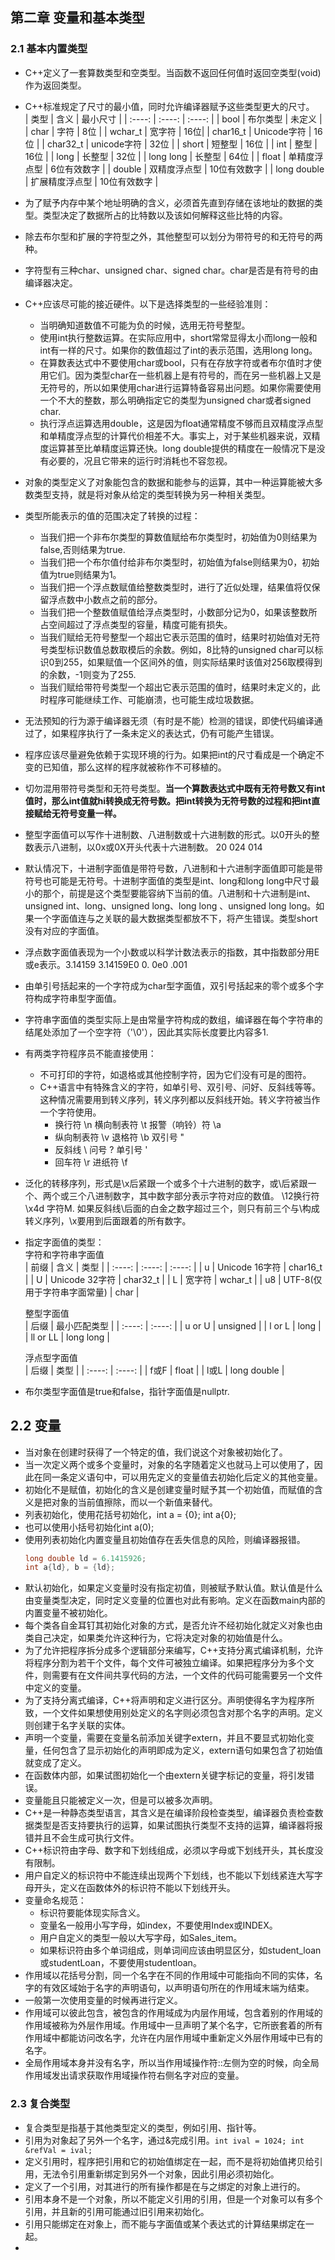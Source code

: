 ## 第二章 变量和基本类型

### 2.1 基本内置类型
  + C++定义了一套算数类型和空类型。当函数不返回任何值时返回空类型(void)作为返回类型。  
  + C++标准规定了尺寸的最小值，同时允许编译器赋予这些类型更大的尺寸。  
    | 类型 | 含义 | 最小尺寸 |
    | :----: | :----: | :----: |
    | bool | 布尔类型 | 未定义 |
    | char | 字符 | 8位 |
    | wchar_t | 宽字符 | 16位|
    | char16_t | Unicode字符 | 16位 |
    | char32_t | unicode字符 | 32位 |
    | short | 短整型 | 16位 |
    | int | 整型 | 16位 |
    | long | 长整型 | 32位 |
    | long long | 长整型 | 64位 |
    | float | 单精度浮点型 | 6位有效数字 |
    | double | 双精度浮点型 | 10位有效数字 |
    | long double | 扩展精度浮点型 | 10位有效数字 |
    
  + 为了赋予内存中某个地址明确的含义，必须首先直到存储在该地址的数据的类型。类型决定了数据所占的比特数以及该如何解释这些比特的内容。  
  + 除去布尔型和扩展的字符型之外，其他整型可以划分为带符号的和无符号的两种。
  + 字符型有三种char、unsigned char、signed char。char是否是有符号的由编译器决定。  
  + C++应该尽可能的接近硬件。以下是选择类型的一些经验准则：  
    + 当明确知道数值不可能为负的时候，选用无符号整型。   
    + 使用int执行整数运算。在实际应用中，short常常显得太小而long一般和int有一样的尺寸。如果你的数值超过了int的表示范围，选用long long。
    + 在算数表达式中不要使用char或bool，只有在存放字符或者布尔值时才使用它们。因为类型char在一些机器上是有符号的，而在另一些机器上又是无符号的，所以如果使用char进行运算特备容易出问题。如果你需要使用一个不大的整数，那么明确指定它的类型为unsigned char或者signed char.
    + 执行浮点运算选用double，这是因为float通常精度不够而且双精度浮点型和单精度浮点型的计算代价相差不大。事实上，对于某些机器来说，双精度运算甚至比单精度运算还快。long double提供的精度在一般情况下是没有必要的，况且它带来的运行时消耗也不容忽视。  

  + 对象的类型定义了对象能包含的数据和能参与的运算，其中一种运算能被大多数类型支持，就是将对象从给定的类型转换为另一种相关类型。  
  + 类型所能表示的值的范围决定了转换的过程：  
    + 当我们把一个非布尔类型的算数值赋给布尔类型时，初始值为0则结果为false,否则结果为true.
    + 当我们把一个布尔值付给非布尔类型时，初始值为false则结果为0，初始值为true则结果为1。
    + 当我们把一个浮点数赋值给整数类型时，进行了近似处理，结果值将仅保留浮点数中小数点之前的部分。
    + 当我们把一个整数值赋值给浮点类型时，小数部分记为0，如果该整数所占空间超过了浮点类型的容量，精度可能有损失。
    + 当我们赋给无符号整型一个超出它表示范围的值时，结果时初始值对无符号类型标识数值总数取模后的余数。例如，8比特的unsigned char可以标识0到255，如果赋值一个区间外的值，则实际结果时该值对256取模得到的余数，-1则变为了255.
    + 当我们赋给带符号类型一个超出它表示范围的值时，结果时未定义的，此时程序可能继续工作、可能崩溃，也可能生成垃圾数据。   

  + 无法预知的行为源于编译器无须（有时是不能）检测的错误，即使代码编译通过了，如果程序执行了一条未定义的表达式，仍有可能产生错误。  
  + 程序应该尽量避免依赖于实现环境的行为。如果把int的尺寸看成是一个确定不变的已知值，那么这样的程序就被称作不可移植的。
  + 切勿混用带符号类型和无符号类型。**当一个算数表达式中既有无符号数又有int值时，那么int值就hi转换成无符号数。把int转换为无符号数的过程和把int直接赋给无符号变量一样。**
  + 整型字面值可以写作十进制数、八进制数或十六进制数的形式。以0开头的整数表示八进制，以0x或0X开头代表十六进制数。 20  024  014  
  + 默认情况下，十进制字面值是带符号数，八进制和十六进制字面值即可能是带符号也可能是无符号。十进制字面值的类型是int、long和long long中尺寸最小的那个，前提是这个类型要能容纳下当前的值。八进制和十六进制是int、unsigned int、long、unsigned long、long long 、unsigned long long。如果一个字面值连与之关联的最大数据类型都放不下，将产生错误。类型short没有对应的字面值。  
  + 浮点数字面值表现为一个小数或以科学计数法表示的指数，其中指数部分用E或e表示。3.14159  3.14159E0  0.  0e0  .001  
  + 由单引号括起来的一个字符成为char型字面值，双引号括起来的零个或多个字符构成字符串型字面值。  
  + 字符串字面值的类型实际上是由常量字符构成的数组，编译器在每个字符串的结尾处添加了一个空字符（'\0'），因此其实际长度要比内容多1.   
  + 有两类字符程序员不能直接使用：
    + 不可打印的字符，如退格或其他控制字符，因为它们没有可是的图符。  
    + C++语言中有特殊含义的字符，如单引号、双引号、问好、反斜线等等。这种情况需要用到转义序列，转义序列都以反斜线开始。转义字符被当作一个字符使用。  
      + 换行符      \n    横向制表符 \t    报警（响铃）符 \a  
      + 纵向制表符  \v    退格符     \b    双引号         \"  
      + 反斜线      \\    问号       \?    单引号        \'  
      + 回车符      \r    进纸符     \f
  + 泛化的转移序列，形式是\x后紧跟一个或多个十六进制的数字，或\后紧跟一个、两个或三个八进制数字，其中数字部分表示字符对应的数值。 \12换行符  \x4d  字符M. 如果反斜线\后面的白金之数字超过三个，则只有前三个与\构成转义序列，\x要用到后面跟着的所有数字。
  + 指定字面值的类型：  
       字符和字符串字面值   
     | 前缀 | 含义 | 类型 |
     | :----: | :----: | :----: |
     | u | Unicode 16字符 | char16_t |
     | U | Unicode 32字符 | char32_t |
     | L | 宽字符 | wchar_t |
     | u8 | UTF-8(仅用于字符串字面常量) | char | 
     
      整型字面值  
     | 后缀 | 最小匹配类型 |
     | :----: | :----: |
     | u or U | unsigned |
     | l or L | long |
     | ll or LL | long long |
     
      浮点型字面值  
     | 后缀 | 类型 | 
     | :----: | :----: |
     | f或F | float | 
     | l或L | long double |
     
  + 布尔类型字面值是true和false，指针字面值是nullptr.

## 2.2 变量 
  + 当对象在创建时获得了一个特定的值，我们说这个对象被初始化了。  
  + 当一次定义两个或多个变量时，对象的名字随着定义也就马上可以使用了，因此在同一条定义语句中，可以用先定义的变量值去初始化后定义的其他变量。  
  + 初始化不是赋值，初始化的含义是创建变量时赋予其一个初始值，而赋值的含义是把对象的当前值擦除，而以一个新值来替代。  
  + 列表初始化，使用花括号初始化，int a = {0}; int a{0};
  + 也可以使用小括号初始化int a(0);
  + 使用列表初始化内置变量且初始值存在丢失信息的风险，则编译器报错。
    ```cpp
    long double ld = 6.1415926;
    int a{ld}, b = {ld};
    ```
  + 默认初始化，如果定义变量时没有指定初值，则被赋予默认值。默认值是什么由变量类型决定，同时定义变量的位置也对此有影响。定义在函数main内部的内置变量不被初始化。
  + 每个类各自金耳钉其初始化对象的方式，是否允许不经初始化就定义对象也由类自己决定，如果类允许这种行为，它将决定对象的初始值是什么。
  + 为了允许把程序拆分成多个逻辑部分来编写，C++支持分离式编译机制，允许将程序分割为若干个文件，每个文件可被独立编译。如果把程序分为多个文件，则需要有在文件间共享代码的方法，一个文件的代码可能需要另一个文件中定义的变量。  
  + 为了支持分离式编译，C++将声明和定义进行区分。声明使得名字为程序所致，一个文件如果想使用别处定义的名字则必须包含对那个名字的声明。定义则创建于名字关联的实体。  
  + 声明一个变量，需要在变量名前添加关键字extern，并且不要显式初始化变量，任何包含了显示初始化的声明即成为定义，extern语句如果包含了初始值就变成了定义。  
  + 在函数体内部，如果试图初始化一个由extern关键字标记的变量，将引发错误。  
  + 变量能且只能被定义一次，但是可以被多次声明。  
  + C++是一种静态类型语言，其含义是在编译阶段检查类型，编译器负责检查数据类型是否支持要执行的运算，如果试图执行类型不支持的运算，编译器将报错并且不会生成可执行文件。  
  + C++标识符由字母、数字和下划线组成，必须以字母或下划线开头，其长度没有限制。
  + 用户自定义的标识符中不能连续出现两个下划线，也不能以下划线紧连大写字母开头，定义在函数体外的标识符不能以下划线开头。  
  + 变量命名规范：  
    + 标识符要能体现实际含义。  
    + 变量名一般用小写字母，如index，不要使用Index或INDEX。
    + 用户自定义的类型一般以大写字母，如Sales_item。
    + 如果标识符由多个单词组成，则单词间应该由明显区分，如student_loan或studentLoan，不要使用studentloan。
  + 作用域以花括号分割，同一个名字在不同的作用域中可能指向不同的实体，名字的有效区域始于名字的声明语句，以声明语句所在的作用域末端为结束。  
  + 一般第一次使用变量的时候再进行定义。  
  + 作用域可以彼此包含，被包含的作用域成为内层作用域，包含着别的作用域的作用域被称为外层作用域。作用域中一旦声明了某个名字，它所嵌套着的所有作用域中都能访问改名字，允许在内层作用域中重新定义外层作用域中已有的名字。  
  + 全局作用域本身并没有名字，所以当作用域操作符::左侧为空的时候，向全局作用域发出请求获取作用域操作符右侧名字对应的变量。  

### 2.3 复合类型
  + 复合类型是指基于其他类型定义的类型，例如引用、指针等。
  + 引用为对象起了另外一个名字，通过&完成引用。`int ival = 1024; int &refVal = ival;`
  + 定义引用时，程序把引用和它的初始值绑定在一起，而不是将初始值拷贝给引用，无法令引用重新绑定到另外一个对象，因此引用必须初始化。
  + 定义了一个引用，对其进行的所有操作都是在与之绑定的对象上进行的。  
  + 引用本身不是一个对象，所以不能定义引用的引用，但是一个对象可以有多个引用，并且新的引用可能通过旧引用来初始化。 
  + 引用只能绑定在对象上，而不能与字面值或某个表达式的计算结果绑定在一起。  
  + 



















